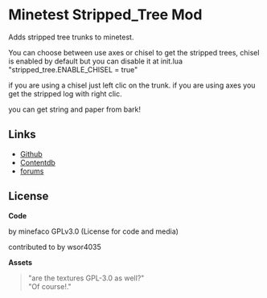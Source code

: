 # Minetest Stripped_Tree Mod

Adds stripped tree trunks to minetest.

You can choose between use axes or chisel to get the stripped trees, chisel is enabled by default but you can disable it at init.lua "stripped_tree.ENABLE_CHISEL = true"

if you are using a chisel just left clic on the trunk. if you are using axes you get the stripped log with right clic.

you can get string and paper from bark!

## Links 

* [Github](https://github.com/minefaco/chisel_tree)
* [Contentdb](https://content.minetest.net/packages/1faco/stripped_tree/)
* [forums](https://forum.minetest.net/viewtopic.php?p=383571#p383571)

## License

__Code__

by minefaco GPLv3.0 (License for code and media)

contributed to by wsor4035

__Assets__

> "are the textures GPL-3.0 as well?"  
> "Of course!."
